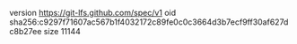version https://git-lfs.github.com/spec/v1
oid sha256:c9297f71607ac567b1f4032172c89fe0c0c3664d3b7ecf9ff30af627dc8b27ee
size 11144
